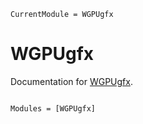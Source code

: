 ```@meta
CurrentModule = WGPUgfx
```

# WGPUgfx

Documentation for [WGPUgfx](https://github.com/JuliaWGPU/WGPUgfx.jl).

```@index
```

```@autodocs
Modules = [WGPUgfx]
```

